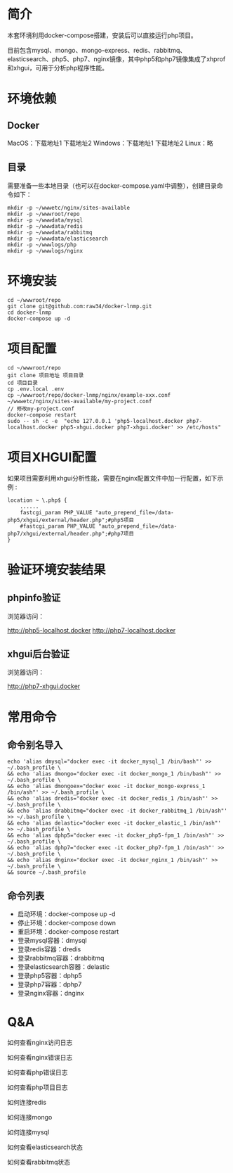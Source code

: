 # 简介
本套环境利用docker-compose搭建，安装后可以直接运行php项目。

目前包含mysql、mongo、mongo-express、redis、rabbitmq、elasticsearch、php5、php7、nginx镜像，其中php5和php7镜像集成了xhprof和xhgui，可用于分析php程序性能。



# 环境依赖
## Docker

MacOS：下载地址1 下载地址2
Windows：下载地址1 下载地址2
Linux：略

## 目录

需要准备一些本地目录（也可以在docker-compose.yaml中调整），创建目录命令如下：

```
mkdir -p ~/wwwetc/nginx/sites-available
mkdir -p ~/wwwroot/repo
mkdir -p ~/wwwdata/mysql
mkdir -p ~/wwwdata/redis
mkdir -p ~/wwwdata/rabbitmq
mkdir -p ~/wwwdata/elasticsearch
mkdir -p ~/wwwlogs/php
mkdir -p ~/wwwlogs/nginx
```

# 环境安装
```
cd ~/wwwroot/repo
git clone git@github.com:raw34/docker-lnmp.git
cd docker-lnmp
docker-compose up -d
```


# 项目配置
```
cd ~/wwwroot/repo
git clone 项目地址 项目目录
cd 项目目录
cp .env.local .env
cp ~/wwwroot/repo/docker-lnmp/nginx/example-xxx.conf ~/wwwetc/nginx/sites-available/my-project.conf
// 修改my-project.conf
docker-compose restart
sudo -- sh -c -e  "echo 127.0.0.1 'php5-localhost.docker php7-localhost.docker php5-xhgui.docker php7-xhgui.docker' >> /etc/hosts"
```



# 项目XHGUI配置
如果项目需要利用xhgui分析性能，需要在nginx配置文件中加一行配置，如下示例 :

```
location ~ \.php$ {
    ......
    fastcgi_param PHP_VALUE "auto_prepend_file=/data-php5/xhgui/external/header.php";#php5项目
    #fastcgi_param PHP_VALUE "auto_prepend_file=/data-php7/xhgui/external/header.php";#php7项目
}
```


# 验证环境安装结果
## phpinfo验证
浏览器访问：

http://php5-localhost.docker
http://php7-localhost.docker

## xhgui后台验证
浏览器访问：

http://php7-xhgui.docker



# 常用命令
## 命令别名导入
```
echo 'alias dmysql="docker exec -it docker_mysql_1 /bin/bash"' >> ~/.bash_profile \
&& echo 'alias dmongo="docker exec -it docker_mongo_1 /bin/bash"' >> ~/.bash_profile \
&& echo 'alias dmongoex="docker exec -it docker_mongo-express_1 /bin/ash"' >> ~/.bash_profile \
&& echo 'alias dredis="docker exec -it docker_redis_1 /bin/ash"' >> ~/.bash_profile \
&& echo 'alias drabbitmq="docker exec -it docker_rabbitmq_1 /bin/ash"' >> ~/.bash_profile \
&& echo 'alias delastic="docker exec -it docker_elastic_1 /bin/ash"' >> ~/.bash_profile \
&& echo 'alias dphp5="docker exec -it docker_php5-fpm_1 /bin/ash"' >> ~/.bash_profile \
&& echo 'alias dphp7="docker exec -it docker_php7-fpm_1 /bin/ash"' >> ~/.bash_profile \
&& echo 'alias dnginx="docker exec -it docker_nginx_1 /bin/ash"' >> ~/.bash_profile \
&& source ~/.bash_profile
```

## 命令列表
- 启动环境：docker-compose up -d
- 停止环境：docker-compose down
- 重启环境：docker-compose restart
- 登录mysql容器：dmysql
- 登录redis容器：dredis
- 登录rabbitmq容器：drabbitmq
- 登录elasticsearch容器：delastic
- 登录php5容器：dphp5
- 登录php7容器：dphp7
- 登录nginx容器：dnginx



# Q&A
如何查看nginx访问日志

如何查看nginx错误日志

如何查看php错误日志

如何查看php项目日志

如何连接redis

如何连接mongo

如何连接mysql

如何查看elasticsearch状态

如何查看rabbitmq状态

